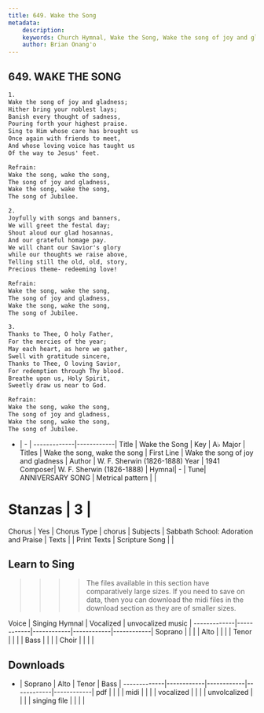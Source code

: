 ```yaml
---
title: 649. Wake the Song
metadata:
    description: 
    keywords: Church Hymnal, Wake the Song, Wake the song of joy and gladness, Wake the song, wake the song
    author: Brian Onang'o
---
```



## 649. WAKE THE SONG

```txt
1.
Wake the song of joy and gladness;
Hither bring your noblest lays;
Banish every thought of sadness,
Pouring forth your highest praise.
Sing to Him whose care has brought us
Once again with friends to meet,
And whose loving voice has taught us
Of the way to Jesus' feet.

Refrain:
Wake the song, wake the song,
The song of joy and gladness,
Wake the song, wake the song,
The song of Jubilee.

2.
Joyfully with songs and banners,
We will greet the festal day;
Shout aloud our glad hosannas,
And our grateful homage pay.
We will chant our Savior's glory
while our thoughts we raise above,
Telling still the old, old, story,
Precious theme- redeeming love!

Refrain:
Wake the song, wake the song,
The song of joy and gladness,
Wake the song, wake the song,
The song of Jubilee.

3.
Thanks to Thee, O holy Father,
For the mercies of the year;
May each heart, as here we gather,
Swell with gratitude sincere,
Thanks to Thee, O loving Savior,
For redemption through Thy blood.
Breathe upon us, Holy Spirit,
Sweetly draw us near to God.

Refrain:
Wake the song, wake the song,
The song of joy and gladness,
Wake the song, wake the song,
The song of Jubilee.

```

- |   -  |
-------------|------------|
Title | Wake the Song |
Key | A♭ Major |
Titles | Wake the song, wake the song |
First Line | Wake the song of joy and gladness |
Author | W. F. Sherwin (1826-1888)
Year | 1941
Composer| W. F. Sherwin (1826-1888) |
Hymnal|  - |
Tune| ANNIVERSARY SONG  |
Metrical pattern | |
# Stanzas | 3 |
Chorus | Yes |
Chorus Type | chorus |
Subjects | Sabbath School: Adoration and Praise |
Texts |  |
Print Texts | 
Scripture Song |  |
  
## Learn to Sing

>>>> The files available in this section have comparatively large sizes. If you need to save on data, then you can download the midi files in the download section as they are of smaller sizes.

Voice |  Singing Hymnal | Vocalized | unvocalized music |
-------------|------------|------------|------------|------------|
Soprano | | | |
Alto | | | |
Tenor | | | |
Bass | | | |
Choir | | | |

## Downloads

- |  Soprano | Alto | Tenor | Bass |
-------------|------------|------------|------------|------------|
pdf | | | |
midi | | | |
vocalized | | | |
unvolcalized | | | |
singing file | | | |
  